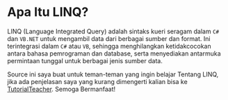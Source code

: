 # Apa Itu LINQ?
LINQ (Language Integrated Query) adalah sintaks kueri seragam dalam ```C#``` dan ```VB.NET``` untuk mengambil data dari berbagai sumber dan format. Ini terintegrasi dalam ```C#``` atau ```VB```, sehingga menghilangkan ketidakcocokan antara bahasa pemrograman dan database, serta menyediakan antarmuka permintaan tunggal untuk berbagai jenis sumber data.

Source ini saya buat untuk teman-teman yang ingin belajar Tentang LINQ, jika ada penjelasan saya yang kurang dimengerti kalian bisa ke [TutorialTeacher](https://www.tutorialsteacher.com/linq/linq-tutorials). Semoga Bermanfaat!
